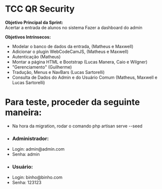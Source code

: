 <h1> TCC QR Security </h1>

<strong> Objetivo Principal da Sprint: </strong> <br />
Acertar a entrada de alunos no sistema
Fazer a dashboard do admin

<strong> Objetivos Intrínsecos: </strong> <br />
<ul>
<li>Modelar o banco de dados da entrada, (Matheus e Maxwell) </li>
<li>Adicionar o plugin WebCodeCamJS, (Matheus e Maxwell) </li>
<li>Autenticação (Matheus) </li>
<li>Montar a página HTML e Bootstrap (Lucas Manera, Caio e Wilgner)</li>
<li>"Gerenciamento" (Guilherme) </li>
<li>Tradução, Menus e NavBars (Lucas Sartorelli)</li>
<li>Consulta de Dados do Admin e do Usuário Comum (Matheus, Maxwell e Lucas Sartorelli)</li>
</ul>

<h1>Para teste, proceder da seguinte maneira:</h1>

<ul>
  <li>Na hora da migration, rodar o comando php artisan serve --seed</li>
  <li><h3>Administrador:</h3></li>
  <li>Login: admin@admin.com</li>
  <li>Senha: admin</li>
  <li><h3>Usuário:</h3></li>
  <li>Login: binho@binho.com</li>
  <li>Senha: 123123</li>  
</ul>
